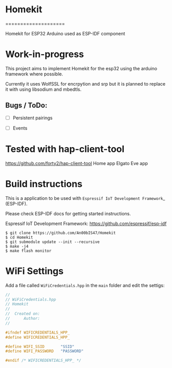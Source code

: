 # Homekit
====================

Homekit for ESP32 Arduino used as ESP-IDF component

# Work-in-progress

This project aims to implement Homekit for the esp32 using the arduino framework where possible.

Currently it uses WolfSSL for encrpytion and srp but it is planned to replace it with using libsodium and mbedtls. 

## Bugs / ToDo:
- [ ] Persistent pairings
- [ ] Events


# Tested with hap-client-tool
https://github.com/forty2/hap-client-tool
Home app
Elgato Eve app

# Build instructions

This is a application to be used with `Espressif IoT Development Framework`_ (ESP-IDF). 

Please check ESP-IDF docs for getting started instructions.

Espressif IoT Development Framework: https://github.com/espressif/esp-idf

```shell
$ git clone https://github.com/An00bIS47/Homekit
$ cd Homekit
$ git submodule update --init --recursive
$ make -j4
$ make flash monitor
```


# WiFi Settings

Add a file called ``` WiFiCredentials.hpp ``` in the ```main``` folder and edit the settigs:
```c++
//
// WiFiCredentials.hpp
// Homekit
//
//  Created on: 
//      Author: 
//

#ifndef WIFICREDENTIALS_HPP_
#define WIFICREDENTIALS_HPP_

#define WIFI_SSID		"SSID"
#define WIFI_PASSWORD	"PASSWORD"

#endif /* WIFICREDENTIALS_HPP_ */
```
